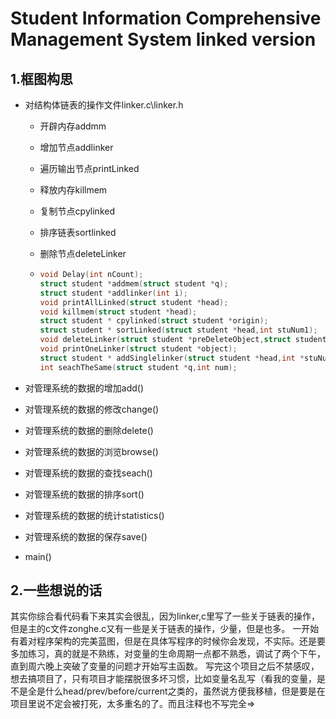 # Student Information Comprehensive Management System linked version

## 1.框图构思

* 对结构体链表的操作文件linker.c\linker.h
  * 开辟内存addmm
  
  * 增加节点addlinker
  
  * 遍历输出节点printLinked
  
  * 释放内存killmem
  
  * 复制节点cpylinked
  
  * 排序链表sortlinked
  
  * 删除节点deleteLinker
  
  * ```c
  	void Delay(int nCount);
  	struct student *addmem(struct student *q);
  	struct student *addlinker(int i);
  	void printAllLinked(struct student *head);
  	void killmem(struct student *head);
  	struct student * cpylinked(struct student *origin);
  	struct student * sortLinked(struct student *head,int stuNum1);
  	void deleteLinker(struct student *preDeleteObject,struct student *deleteObject);
  	void printOneLinker(struct student *object);
  	struct student * addSinglelinker(struct student *head,int *stuNum1);
  	int seachTheSame(struct student *q,int num);
  	```
  
  	
  
* 对管理系统的数据的增加add()

* 对管理系统的数据的修改change()

* 对管理系统的数据的删除delete()

* 对管理系统的数据的浏览browse()

* 对管理系统的数据的查找seach()

* 对管理系统的数据的排序sort()

* 对管理系统的数据的统计statistics()

* 对管理系统的数据的保存save()

* main()

## 2.一些想说的话

  其实你综合看代码看下来其实会很乱，因为linker,c里写了一些关于链表的操作，但是主的c文件zonghe.c又有一些是关于链表的操作，少量，但是也多。
  一开始有着对程序架构的完美蓝图，但是在具体写程序的时候你会发现，不实际。还是要多加练习，真的就是不熟练，对变量的生命周期一点都不熟悉，调试了两个下午，直到周六晚上突破了变量的问题才开始写主函数。
  写完这个项目之后不禁感叹，想去搞项目了，只有项目才能摆脱很多坏习惯，比如变量名乱写（看我的变量，是不是全是什么head/prev/before/current之类的，虽然说方便我移植，但是要是在项目里说不定会被打死，太多重名的了。而且注释也不写完全=>
